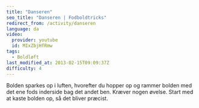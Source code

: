 ```yaml
---
title: "Danseren"
seo_title: "Danseren | Fodboldtricks"
redirect_from: /activity/danseren
language: da
video:
  provider: youtube
  id: MIxZbjHfRmw
tags:
  - Boldløft
last_modified_at: 2013-02-15T09:09:37Z
difficulty: 4
---
```


Bolden sparkes op i luften, hvorefter du hopper op og rammer
bolden med det ene fods inderside bag det andet ben. Kræver
nogen øvelse. Start med at kaste bolden op, så det bliver
præcist.
